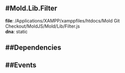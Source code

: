 
#Mold.Lib.Filter
---------------------------------------

__file__: /Applications/XAMPP/xamppfiles/htdocs/Mold Git Checkout/MoldJS/Mold/Lib/Filter.js  
__dna__: static  


	






##Dependencies
--------------



##Events
--------------






 

 


 



		
